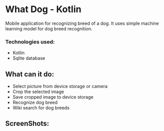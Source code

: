 # What Dog - Kotlin

Mobile application for recognizing breed of a dog. It uses simple machine learning model for dog breed recognition.

### Technologies used:

- Kotlin
- Sqlite database

## What can it do:

- Select picture from device storage or camera
- Crop the selected image
- Save cropped image to device storage
- Recognize dog breed
- Wiki search for dog breeds

## ScreenShots:

